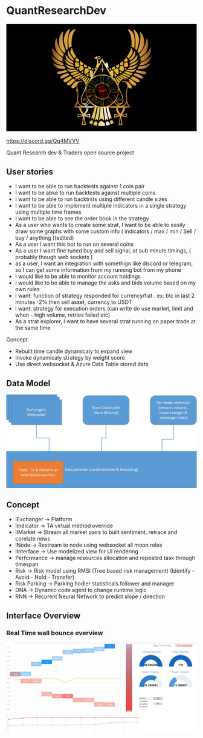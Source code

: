 # QuantResearchDev

![GitHub Logo](/media/logo.png)

https://discord.gg/Qq4MVVV

Quant Research dev & Traders open source project

## User stories

 - I want to be able to run backtests against 1 coin pair
 - I want to be abke to run backtests against multiple coins
 - I want to be able to run backtrsts using different candle sizes
 - I want to be able to implement multiple indicators in a single strategy using multiple time frames
 - I want to be able to see the order book in the strategy
 - As a user who wants to create some strat, I want to be able to easily draw some graphs with some custom info ( indicators / max / min / Sell / buy / anything )(edited)
 - As a user I want this bot to run on several coins
 -  As a user I want fine tuned buy and sell signal, at sub minute timings, ( probably though web sockets )
 - as a user, I want an integration with somethign like discord or telegram, so I can get some information from my running bot from my phone
 -  I would like to be able to monitor account holdings
 -  I would like to be able to manage the asks and bids volume based on my own rules
 -  i want: function of strategy responded for currency/fiat . ex: btc in last 2 minutes -2% then sell asset, currency to USDT
 -  i want: strategy for execution orders (can write do use market, limit and when - high volume, retries failed etc)
 -  As a strat explorer, I want to have several strat running on paper trade at the same time

Concept
- Rebuilt time candle dynamicaly to expand view 
- Invoke dynamicaly strategy by weight score
- Use direct websocket & Azure Data Table stored data


## Data Model
![GitHub Logo](/media/DataModel.jpg)

## Concept
- IExchanger -> Platform
- IIndicator -> TA virtual method override
- IIMarket -> Stream all market pairs to built sentiment, retrace and corelate news
- INode -> Restream to node using websocket all moon roles
- IInterface -> Use modelized view for UI rendering
- Performance -> manage resources allocation and repeated task through timespan
- Risk -> Risk model using RMSI (Tree based risk management) (Identify - Avoid - Hold - Transfer)
- Risk Parking -> Parking hodler statisticals follower and manager
- DNA -> Dynamic code agent to change runtime logic
- RNN -> Recurent Neural Network to predict slope / direction

## Interface Overview
### Real Time wall bounce overview
![Waller](/media/Waller.JPG)
